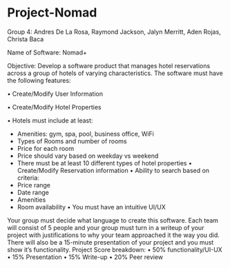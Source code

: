 # Project-Nomad
Group 4: Andres De La Rosa, Raymond Jackson, Jalyn Merritt, Aden Rojas, Christa Baca

Name of Software: Nomad+

Objective: Develop a software product that manages hotel reservations across a group of hotels of varying characteristics. The software must have 
the following features: 

• Create/Modify User Information 

• Create/Modify Hotel Properties 

• Hotels must include at least:  
  - Amenities: gym, spa, pool, business office, WiFi  
  - Types of Rooms and number of rooms  
  - Price for each room 
  - Price should vary based on weekday vs weekend
  - There must be at least 10 different types of hotel properties 
• Create/Modify Reservation information 
• Ability to search based on criteria: 
  - Price range 
  - Date range 
  - Amenities 
  - Room availability 
• You must have an intuitive UI/UX 

Your group must decide what language to create this software. Each team will consist of 5 people and your group must turn in a writeup
of your project with justifications to why your team approached it the way you did. There will also be a 15-minute presentation of 
your project and you must show it’s functionality. 
Project Score breakdown: 
• 50% functionality/UI-UX 
• 15% Presentation 
• 15% Write-up 
• 20% Peer review
